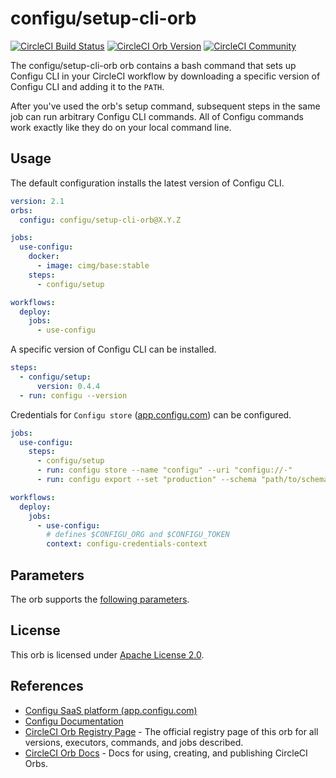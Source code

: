 # configu/setup-cli-orb

[![CircleCI Build Status](https://circleci.com/gh/configu/setup-cli-orb.svg?style=shield "CircleCI Build Status")](https://circleci.com/gh/configu/setup-cli-orb) [![CircleCI Orb Version](https://badges.circleci.com/orbs/configu/setup-cli-orb.svg)](https://circleci.com/orbs/registry/orb/configu/setup-cli-orb) [![CircleCI Community](https://img.shields.io/badge/community-CircleCI%20Discuss-343434.svg)](https://discuss.circleci.com/c/ecosystem/orbs)

The configu/setup-cli-orb orb contains a bash command that sets up Configu CLI in your CircleCI workflow by downloading a specific version of Configu CLI and adding it to the `PATH`.

After you've used the orb's setup command, subsequent steps in the same job can run arbitrary Configu CLI commands. All of Configu commands work exactly like they do on your local command line.

## Usage

The default configuration installs the latest version of Configu CLI.

```yaml
version: 2.1
orbs:
  configu: configu/setup-cli-orb@X.Y.Z

jobs:
  use-configu:
    docker:
      - image: cimg/base:stable
    steps:
      - configu/setup

workflows:
  deploy:
    jobs:
      - use-configu
```

A specific version of Configu CLI can be installed.

```yaml
steps:
  - configu/setup:
      version: 0.4.4
  - run: configu --version
```

Credentials for `Configu store` ([app.configu.com](https://app.configu.com/)) can be configured.

```yaml
jobs:
  use-configu:
    steps:
      - configu/setup
      - run: configu store --name "configu" --uri "configu://-"
      - run: configu export --set "production" --schema "path/to/schema.cfgu.json"

workflows:
  deploy:
    jobs:
      - use-configu:
        # defines $CONFIGU_ORG and $CONFIGU_TOKEN
        context: configu-credentials-context
```

## Parameters

The orb supports the [following parameters](https://github.com/configu/setup-cli-orb/blob/main/src/commands/setup.yml#L4).

## License

This orb is licensed under [Apache License 2.0](https://github.com/configu/setup-cli-orb/blob/main/LICENSE).

## References
- [Configu SaaS platform (app.configu.com)](https://app.configu.com/)
- [Configu Documentation](https://configu.com/docs)
- [CircleCI Orb Registry Page](https://circleci.com/orbs/registry/orb/configu/setup-cli-orb) - The official registry page of this orb for all versions, executors, commands, and jobs described.
- [CircleCI Orb Docs](https://circleci.com/docs/2.0/orb-intro/#section=configuration) - Docs for using, creating, and publishing CircleCI Orbs.
